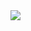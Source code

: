 <img src="2022_header">

<!--
### Heya! 👋

I'm [Amy](https://www.amyconroy.co.uk), an LLB and MSc Computer Science grad from the University of Bristol. I'm a Data Scientist and NLP researcher, currently working on the SUMO system. The system automatically summarises UKHL legal judgments using supervised machine learning. Our first paper on this system was published as part of the JURIX 2020 conference proceedings.

When I'm not coding, I love figure skating, reading, and creative writing! 

I love talking about Legal Tech and all things under the sun really, feel free to reach out to me if you'd like to have a virtual coffee at amyeileenconroy@gmail.com. 👯😄✨

**amyconroy/amyconroy** is a ✨ _special_ ✨ repository because its `README.md` (this file) appears on your GitHub profile.

Here are some ideas to get you started:

- 🔭 I’m currently working on ...
- 🌱 I’m currently learning ...
- 👯 I’m looking to collaborate on ...
- 🤔 I’m looking for help with ...
- 💬 Ask me about ...
- 📫 How to reach me: ...
- 😄 Pronouns: ...
- ⚡ Fun fact: ...
-->
